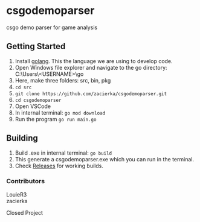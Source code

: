 # csgodemoparser
csgo demo parser for game analysis


## Getting Started
1. Install [golang](https://golang.org/). This the language we are using to develop code.
2. Open Windows file explorer and navigate to the go directory: <br>
C:\Users\\\<USERNAME\>\go
3. Here, make three folders: src, bin, pkg
4. ```cd src```
5. ```git clone https://github.com/zacierka/csgodemoparser.git```
6. ```cd csgodemoparser```
7. Open VSCode
8. In internal terminal: ```go mod download```
9. Run the program ```go run main.go```


## Building
1. Build .exe in internal terminal: ```go build```
2. This generate a csgodemoparser.exe which you can run in the terminal.
3. Check [Releases](https://github.com/zacierka/csgodemoparser/releases) for working builds.

### Contributors
LouieR3 <br>
zacierka <br>

Closed Project